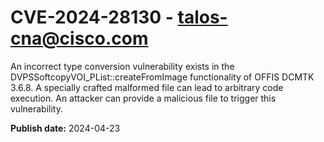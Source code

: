 # CVE-2024-28130 - talos-cna@cisco.com

An incorrect type conversion vulnerability exists in the DVPSSoftcopyVOI_PList::createFromImage functionality of OFFIS DCMTK 3.6.8. A specially crafted malformed file can lead to arbitrary code execution. An attacker can provide a malicious file to trigger this vulnerability.

**Publish date:** 2024-04-23
